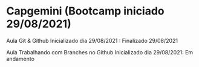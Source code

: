 # Capgemini (Bootcamp iniciado 29/08/2021)

Aula Git & Github Inicializado dia 29/08/2021 : Finalizado 29/08/2021

Aula Trabalhando com Branches no Github Inicializado dia 29/08/2021: Em andamento
